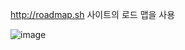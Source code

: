 http://roadmap.sh 사이트의 로드 맵을 사용

![image](https://user-images.githubusercontent.com/92682400/137634025-f4f4ce2d-5a5e-4153-aaf6-49e65e705791.png)
